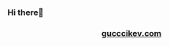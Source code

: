 ### Hi there👋
<h3 align='center'><strong><a href="https://gucccikev.com/" target="_blank">gucccikev.com</a></strong></h3>



<!--
**gucccikev/gucccikev** is a ✨ _special_ ✨ repository because its `README.md` (this file) appears on your GitHub profile.

Here are some ideas to get you started:

- 🔭 I’m currently working on ...
- 🌱 I’m currently learning ...
- 👯 I’m looking to collaborate on ...
- 🤔 I’m looking for help with ...
- 💬 Ask me about ...
- 📫 How to reach me: ...
- 😄 Pronouns: ...
- ⚡ Fun fact: ...
-->
